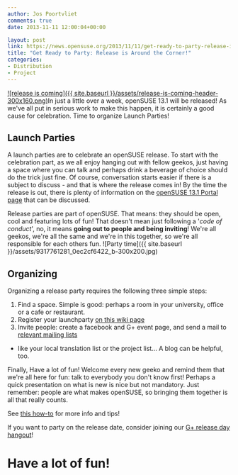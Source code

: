 ```yaml
---
author: Jos Poortvliet
comments: true
date: 2013-11-11 12:00:04+00:00

layout: post
link: https://news.opensuse.org/2013/11/11/get-ready-to-party-release-is-around-the-corner/
title: "Get Ready to Party: Release is Around the Corner!"
categories:
- Distribution
- Project
---
```

[![release is coming]({{ site.baseurl }}/assets/release-is-coming-header-300x160.png)](http://www.opensuse.org/Portal:13.1)In just a little over a week, openSUSE 13.1 will be released! As we've all put in serious work to make this happen, it is certainly a good cause for celebration. Time to organize Launch Parties!


## Launch Parties


A launch parties are to celebrate an openSUSE release. To start with the celebration part, as we all enjoy hanging out with fellow geekos, just having a space where you can talk and perhaps drink a beverage of choice should do the trick just fine. Of course, conversation starts easier if there is a subject to discuss - and that is where the release comes in! By the time the release is out, there is plenty of information on the [openSUSE 13.1 Portal page](https://www.opensuse.org/Portal:13.1) that can be discussed.

Release parties are part of openSUSE. That means: they should be open, cool and featuring lots of fun! That doesn't mean just following a '_code of conduct_', no, it means **going out to people and being inviting**! We're all geekos, we're all the same and we're in this together, so we're all responsible for each others fun.
![Party time]({{ site.baseurl }}/assets/9317761281_0ec2cf6422_b-300x200.jpg)


## Organizing


Organizing a release party requires the following three simple steps:



1. Find a space. Simple is good: perhaps a room in your university, office or a cafe or restaurant.
2. Register your launchparty [on this wiki page](https://en.opensuse.org/openSUSE:Launch_parties)
3. Invite people: create a facebook and G+ event page, and send a mail to [relevant mailing lists](http://lists.opensuse.org/)

- like your local translation list or the project list... A blog can be helpful, too.

Finally, Have a lot of fun! Welcome every new geeko and remind them that we're all here for fun: talk to everybody you don't know first! Perhaps a quick presentation on what is new is nice but not mandatory. Just remember: people are what makes openSUSE, so bringing them together is all that really counts.

See [this how-to](https://en.opensuse.org/openSUSE:Launch_party_HOWTO) for more info and tips!

If you want to party on the release date, consider joining our [G+ release day hangout](https://plus.google.com/events/c41ppnm1vm0l29d9mdt27kqtdj4)!


# Have a lot of fun!

		
